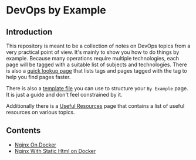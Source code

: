 # DevOps by Example

## Introduction

This repository is meant to be a collection of notes on DevOps topics from a very practical point of view. It's mainly to show you how to do things by example. Because many operations require multiple technologies, each page will be tagged with a suitable list of subjects and technologies. There is also a [quick lookup page](./quick-look-up.md) that lists tags and pages tagged with the tag to help you find pages faster.

There is also a [template file](./template.md) you can use to structure your `By Example` page. It is just a guide and don't feel constrained by it.

Additionally there is a [Useful Resources](./UsefulResources.md) page that contains a list of useful resources on various topics.

## Contents

- [Nginx On Docker](./Pages/NginxOnDocker.md)
- [Nginx With Static Html on Docker](./Pages/NginxWithStaticHtmlOnDocker.md)
